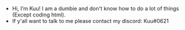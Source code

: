 - Hi, I’m Kuu! I am a dumbie and don't know how to do a lot of things (Except coding html).
- If y'all want to talk to me please contact my discord: Kuu#0621
